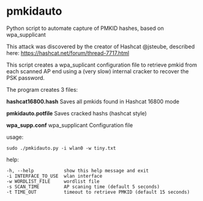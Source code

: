 # pmkidauto

Python script to automate capture of PMKID hashes, based on wpa_supplicant

This attack was discovered by the creator of Hashcat @jsteube, described here: https://hashcat.net/forum/thread-7717.html

This script creates a wpa_suplicant configuration file to retrieve pmkid from each scanned AP end using a (very slow) internal cracker to recover the PSK password.

The program creates 3 files:

**hashcat16800.hash** Saves all pmkids found in Hashcat 16800 mode

**pmkidauto.potfile** Saves cracked hashs (hashcat style)

**wpa_supp.conf** wpa_supplicant Configuration file


usage:

    sudo ./pmkidauto.py -i wlan0 -w tiny.txt
    
help:

    -h, --help           show this help message and exit
    -i INTERFACE_TO_USE  wlan interface
    -w WORDLIST_FILE     wordlist file
    -s SCAN_TIME         AP scaning time (default 5 seconds)
    -t TIME_OUT          timeout to retrieve PMKID (default 15 seconds)


